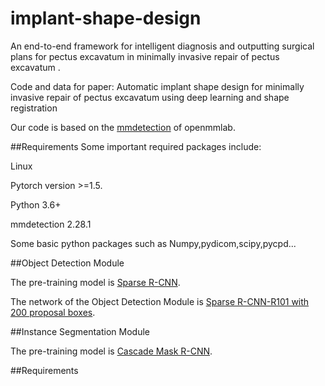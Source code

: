 # implant-shape-design
An end-to-end framework for intelligent diagnosis and outputting surgical plans for pectus excavatum in minimally invasive repair of pectus excavatum .

Code and data for paper: Automatic implant shape design for minimally invasive repair of pectus excavatum using deep learning and shape registration

Our code is based on the <a href="https://download.openmmlab.com/mmdetection" rel="nofollow">mmdetection</a> of openmmlab.

##Requirements
Some important required packages include:

Linux

Pytorch version >=1.5.

Python 3.6+

mmdetection 2.28.1

Some basic python packages such as Numpy,pydicom,scipy,pycpd...

##Object Detection Module

The pre-training model is <a href="https://download.openmmlab.com/mmdetection/v2.0/sparse_rcnn/sparse_rcnn_r101_fpn_mstrain_480-800_3x_coco/sparse_rcnn_r101_fpn_mstrain_480-800_3x_coco_20201223_121552-6c46c9d6.pth" rel="nofollow">Sparse R-CNN</a>.

The network of the Object Detection Module is <a href="https://pan.baidu.com/s/1cPepyFn7vTfCzsEcxaLWrA">Sparse R-CNN-R101 with 200 proposal boxes</a>.

##Instance Segmentation Module

The pre-training model is <a href="https://download.openmmlab.com/mmdetection/v2.0/cascade_rcnn/cascade_mask_rcnn_r101_fpn_mstrain_3x_coco/cascade_mask_rcnn_r101_fpn_mstrain_3x_coco_20210628_165236-51a2d363.pth" rel="nofollow">Cascade Mask R-CNN</a>.

##Requirements
